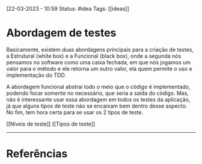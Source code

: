 ]22-03-2023 - 10:59
Status: #idea
Tags: [[ideas]]

# Abordagem de testes

Basicamente, existem duas abordagens principais para a criação de testes, a Estrutural (white box) e a Funcional (black box), onde a segunda nós pensamos no software como uma caixa fechada, em que nós jogamos um valor para o método e ele retorna um outro valor, ela quem permite o uso e implementação do TDD. 

A abordagem funcional abstrai todo o meio que o código é implementado, podendo focar somente no necessário, que seria a saída do código. Mas, não é interessante usar essa abordagem em todos os testes da aplicação, já que alguns tipos de teste não se encaixam bem dentro desse aspecto. No fim, tem hora certa para se usar os 2 tipos de teste.

[[Níveis de teste]]
[[Tipos de teste]]

---
# Referências